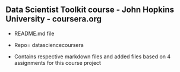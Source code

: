 ## Data Scientist Toolkit course - John Hopkins University - coursera.org

* README.md file

* Repo= datasciencecoursera

* Contains respective markdown files and added files based on 4 assignments for this course project

